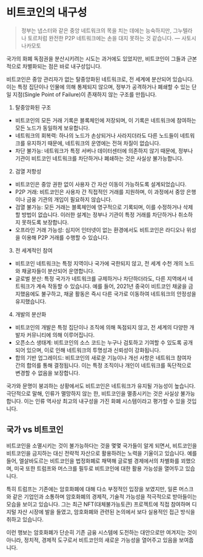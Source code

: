# 비트코인의 내구성

> 정부는 냅스터와 같은 중앙 네트워크의 목을 치는 데에는 능숙하지만, 그누텔라나 토르처럼 완전한 P2P 네트워크에는 손을 대지 못하는 것 같습니다.
> — 사토시 나카모토

국가의 화폐 독점권을 분산시키려는 시도는 과거에도 있었지만, 비트코인이 그들과 근본적으로 차별화되는 점은 바로 내구성입니다.

비트코인은 중앙 관리자가 없는 탈중앙화된 네트워크로, 전 세계에 분산되어 있습니다. 이는 특정 집단이나 인물에 의해 통제되지 않으며, 정부가 공격하거나 폐쇄할 수 있는 단일 지점(Single Point of Failure)이 존재하지 않는 구조를 만듭니다.

1. 탈중앙화된 구조
- 비트코인의 모든 거래 기록은 블록체인에 저장되며, 이 기록은 네트워크에 참여하는 모든 노드가 동일하게 보유합니다.
- 네트워크의 회복력: 하나의 노드가 손상되거나 사라지더라도 다른 노드들이 네트워크를 유지하기 때문에, 네트워크의 운영에는 전혀 차질이 없습니다.
- 차단 불가능: 네트워크가 특정 서버나 데이터센터에 의존하지 않기 때문에, 정부나 기관이 비트코인 네트워크를 차단하거나 폐쇄하는 것은 사실상 불가능합니다.

2. 검열 저항성
- 비트코인은 중앙 권한 없이 사용자 간 자산 이동이 가능하도록 설계되었습니다.
- P2P 거래: 비트코인은 사용자 간 직접적인 거래를 지원하며, 이 과정에서 중앙 은행이나 금융 기관의 개입이 필요하지 않습니다.
- 검열 불가능: 모든 거래는 블록체인에 영구적으로 기록되며, 이를 수정하거나 삭제할 방법이 없습니다. 이러한 설계는 정부나 기관이 특정 거래를 차단하거나 취소하지 못하도록 보장합니다.
- 오프라인 거래 가능성: 심지어 인터넷이 없는 환경에서도 비트코인은 라디오나 위성을 이용해 P2P 거래를 수행할 수 있습니다.

3. 전 세계적인 참여
- 비트코인 네트워크는 특정 지역이나 국가에 국한되지 않고, 전 세계 수천 개의 노드와 채굴자들이 분산되어 운영합니다.
- 글로벌 분산: 특정 국가가 네트워크를 규제하거나 차단하더라도, 다른 지역에서 네트워크가 계속 작동할 수 있습니다. 예를 들어, 2021년 중국이 비트코인 채굴을 금지했음에도 불구하고, 채굴 활동은 즉시 다른 국가로 이동하여 네트워크의 안정성을 유지했습니다.

4. 개발의 분산화
- 비트코인의 개발은 특정 집단이나 조직에 의해 독점되지 않고, 전 세계의 다양한 개발자 커뮤니티에 의해 이루어집니다.
- 오픈소스 생태계: 비트코인의 소스 코드는 누구나 검토하고 기여할 수 있도록 공개되어 있으며, 이로 인해 네트워크의 투명성과 신뢰성이 강화됩니다.
- 합의 기반 업그레이드: 비트코인의 새로운 기능이나 개선 사항은 네트워크 참여자 간의 합의를 통해 결정됩니다. 이는 특정 조직이나 개인이 네트워크를 독단적으로 변경할 수 없음을 보장합니다.

국가와 문명이 붕괴하는 상황에서도 비트코인은 네트워크가 유지될 가능성이 높습니다. 극단적으로 말해, 인류가 멸망하지 않는 한, 비트코인을 멸종시키는 것은 사실상 불가능합니다. 이는 인류 역사상 최고의 내구성을 가진 화폐 시스템이라고 평가할 수 있을 것입니다.

## 국가 vs 비트코인
비트코인을 소멸시키는 것이 불가능하다는 것을 몇몇 국가들이 알게 되면서, 비트코인을 비트코인을 금지하는 대신 전략적 자산으로 활용하려는 노력을 기울이고 있습니다. 예를 들어, 엘살바도르는 비트코인을 법정화폐로 채택해 글로벌 경제에서의 차별화를 꾀했으며, 미국 또한 트럼프와 머스크를 필두로 비트코인에 대한 활용 가능성을 열어두고 있습니다.

특히 트럼프는 기존에는 암호화폐에 대해 다소 부정적인 입장을 보였지만, 일론 머스크와 같은 기업인과 소통하며 암호화폐의 경제적, 기술적 가능성을 적극적으로 받아들이는 모습을 보이고 있습니다. 그는 최근 NFT(대체불가능토큰) 프로젝트에 직접 참여하며 디지털 자산 시장에 발을 들였고, 암호화폐와 관련된 논의에서 보다 실용적인 접근 방식을 취하고 있습니다.

이런 행보는 암호화폐가 단순히 기존 금융 시스템에 도전하는 대안으로만 여겨지는 것이 아니라, 정치적, 경제적 도구로서 비트코인의 새로운 가능성을 열어주고 있음을 보여줍니다.